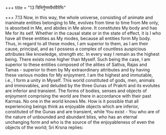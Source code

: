 +++
title = "13 त्रिभिर्गुणमयैर्भावैरेभिः"

+++
7.13 Now, in this way, the whole universe, consisting of animate and
inanimate entities belonging to Me, evolves from time to time from Me
only, is absorbed in Me, and abides in Me alone. It constitutes My body
and has Me for its self. Whether in the causal state or in the state of
effect, it is I who have all these entities as My modes, because all
entities form My body. Thus, in regard to all these modes, I am superior
to them, as I am their cause, principal, and as I possess a complex of
countless auspicious attributes like knowledge, strength etc. In every
way I remain as the highest being. There exists none higher than Myself.
Such being the case, I am superior to these entities composed of the
alities of Sattva, Rajas and Tamas - superior to them by My
extraordinary attributes and by having these various modes for My
enjoyment. I am the highest and immutable, i.e., I form a unity in
Myself. This world constituted of gods, men, animals and immovables, and
deluded by the three Gunas of Prakrti and its evolutes are inferior and
transient. The forms of bodies, senses and objects of enjoyment
comprising the world are there in accordance with their past Karmas. No
one in the world knows Me. How is it possible that all experiencing
beings think as enjoyable objects which are inferior, constituted of the
Gunas and are transient, while You exist - You who are of the nature of
unbounded and abundant bliss, who has an eternal unchanging form and who
is the source of the enjoyableness of even the objects of the world; Sri
Krsna replies:
